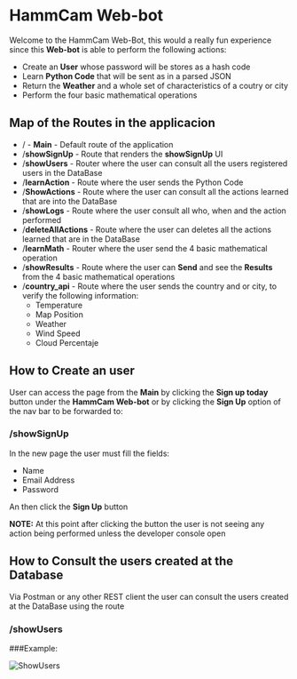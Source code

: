 # HammCam Web-bot

Welcome to the HammCam Web-Bot, this would a really fun experience since this **Web-bot** is able to perform the following actions:

- Create an **User** whose password will be stores as a hash code
- Learn **Python Code** that will be sent as in a parsed JSON
- Return the **Weather** and a whole set of characteristics of a coutry or city
- Perform the four basic mathematical operations


## Map of the Routes in the applicacion
- / - **Main** - Default route of the application
- /**showSignUp** - Route that renders the **showSignUp** UI
- /**showUsers** - Router where the user can consult all the users registered users in the DataBase
- /**learnAction** - Route where the user sends the Python Code
- /**ShowActions** - Route where the user can consult all the actions learned that are into the DataBase
- /**showLogs** - Route where the user consult all who, when and the action performed
- /**deleteAllActions** - Route where the user can deletes all the actions learned that are in the DataBase
- /**learnMath** - Router where the user send the 4 basic mathematical operation
- /**showResults** - Route where the user can **Send** and see the **Results** from the 4 basic mathematical operations
- /**country_api** - Route where the user sends the country and or city, to verify the following information:
	- Temperature
	- Map Position
	- Weather
	- Wind Speed
	- Cloud Percentaje

## How to Create an user

User can access the page from the **Main** by clicking the **Sign up today** button under the **HammCam Web-bot** or by clicking the **Sign Up** option of the nav bar to be forwarded to:

### /**showSignUp**

In the new page the user must fill the fields:
* Name
* Email Address
* Password

An then click the **Sign Up** button

**NOTE:** At this point after clicking the button the user is not seeing any action being performed unless the developer console open

## How to Consult the users created at the Database

Via Postman or any other REST client the user can consult the users created at the DataBase using the route

### /**showUsers**

###Example:

![ShowUsers](https://cloud.githubusercontent.com/assets/8117872/23837385/ec388c58-074c-11e7-8c0c-5a001294d1ce.png)








